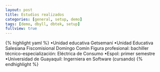 ```yaml
---
layout: post
title: Estudios realizados
categories: [general, setup, demo]
tags: [demo, dbyll, dbtek, setup]
fullview: true
---
```



{% highlight yaml %}
•Unidad educativa Getsemaní
•Unidad Educativa Salesiana Fiscomisional Domingo Comín 
 Figura profesional: bachiller técnico-especialización: Eléctrica de Consumo 
•Espol: primer semestre 
•Universidad de Guayaquil: Ingerniera en Software (cursando) 
{% endhighlight %}
